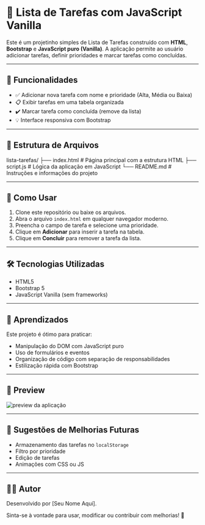 # 📝 Lista de Tarefas com JavaScript Vanilla

Este é um projetinho simples de Lista de Tarefas construído com **HTML**, **Bootstrap** e **JavaScript puro (Vanilla)**. A aplicação permite ao usuário adicionar tarefas, definir prioridades e marcar tarefas como concluídas.

---

## 🎯 Funcionalidades

- ✅ Adicionar nova tarefa com nome e prioridade (Alta, Média ou Baixa)
- 📋 Exibir tarefas em uma tabela organizada
- ✔️ Marcar tarefa como concluída (remove da lista)
- 💡 Interface responsiva com Bootstrap

---

## 📁 Estrutura de Arquivos

lista-tarefas/
├── index.html # Página principal com a estrutura HTML
├── script.js # Lógica da aplicação em JavaScript
└── README.md # Instruções e informações do projeto


---

## 🚀 Como Usar

1. Clone este repositório ou baixe os arquivos.
2. Abra o arquivo `index.html` em qualquer navegador moderno.
3. Preencha o campo de tarefa e selecione uma prioridade.
4. Clique em **Adicionar** para inserir a tarefa na tabela.
5. Clique em **Concluir** para remover a tarefa da lista.

---

## 🛠️ Tecnologias Utilizadas

- HTML5
- Bootstrap 5
- JavaScript Vanilla (sem frameworks)

---

## 🧠 Aprendizados

Este projeto é ótimo para praticar:
- Manipulação do DOM com JavaScript puro
- Uso de formulários e eventos
- Organização de código com separação de responsabilidades
- Estilização rápida com Bootstrap

---

## 📸 Preview

![preview da aplicação](https://via.placeholder.com/800x400.png?text=Preview+da+Lista+de+Tarefas) <!-- Substitua pelo seu screenshot real -->

---

## 📌 Sugestões de Melhorias Futuras

- Armazenamento das tarefas no `localStorage`
- Filtro por prioridade
- Edição de tarefas
- Animações com CSS ou JS

---

## 🧑‍💻 Autor

Desenvolvido por [Seu Nome Aqui].

Sinta-se à vontade para usar, modificar ou contribuir com melhorias! 🚀

